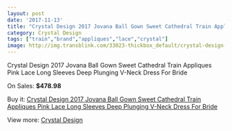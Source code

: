 ```yaml
---
layout: post
date: '2017-11-13'
title: "Crystal Design 2017 Jovana Ball Gown Sweet Cathedral Train Appliques Pink Lace Long Sleeves Deep Plunging V-Neck Dress For Bride"
category: Crystal Design
tags: ["train","brand","appliques","lace","crystal"]
image: http://img.transblink.com/33023-thickbox_default/crystal-design-2017-jovana-ball-gown-sweet-cathedral-train-appliques-pink-lace-long-sleeves-deep-plunging-v-neck-dress-for-bride.jpg
---
```

Crystal Design 2017 Jovana Ball Gown Sweet Cathedral Train Appliques Pink Lace Long Sleeves Deep Plunging V-Neck Dress For Bride

On Sales: **$478.98**
<a href="https://www.transblink.com/en/crystal-design/11121-crystal-design-2017-jovana-ball-gown-sweet-cathedral-train-appliques-pink-lace-long-sleeves-deep-plunging-v-neck-dress-for-bride.html"><amp-img layout="responsive" width="600" height="600" src="//img.transblink.com/33023-thickbox_default/crystal-design-2017-jovana-ball-gown-sweet-cathedral-train-appliques-pink-lace-long-sleeves-deep-plunging-v-neck-dress-for-bride.jpg" alt="Crystal Design 2017 Jovana Ball Gown Sweet Cathedral Train Appliques Pink Lace Long Sleeves Deep Plunging V-Neck Dress For Bride 0" /></a>
<a href="https://www.transblink.com/en/crystal-design/11121-crystal-design-2017-jovana-ball-gown-sweet-cathedral-train-appliques-pink-lace-long-sleeves-deep-plunging-v-neck-dress-for-bride.html"><amp-img layout="responsive" width="600" height="600" src="//img.transblink.com/33028-thickbox_default/crystal-design-2017-jovana-ball-gown-sweet-cathedral-train-appliques-pink-lace-long-sleeves-deep-plunging-v-neck-dress-for-bride.jpg" alt="Crystal Design 2017 Jovana Ball Gown Sweet Cathedral Train Appliques Pink Lace Long Sleeves Deep Plunging V-Neck Dress For Bride 1" /></a>
<a href="https://www.transblink.com/en/crystal-design/11121-crystal-design-2017-jovana-ball-gown-sweet-cathedral-train-appliques-pink-lace-long-sleeves-deep-plunging-v-neck-dress-for-bride.html"><amp-img layout="responsive" width="600" height="600" src="//img.transblink.com/33027-thickbox_default/crystal-design-2017-jovana-ball-gown-sweet-cathedral-train-appliques-pink-lace-long-sleeves-deep-plunging-v-neck-dress-for-bride.jpg" alt="Crystal Design 2017 Jovana Ball Gown Sweet Cathedral Train Appliques Pink Lace Long Sleeves Deep Plunging V-Neck Dress For Bride 2" /></a>
<a href="https://www.transblink.com/en/crystal-design/11121-crystal-design-2017-jovana-ball-gown-sweet-cathedral-train-appliques-pink-lace-long-sleeves-deep-plunging-v-neck-dress-for-bride.html"><amp-img layout="responsive" width="600" height="600" src="//img.transblink.com/33026-thickbox_default/crystal-design-2017-jovana-ball-gown-sweet-cathedral-train-appliques-pink-lace-long-sleeves-deep-plunging-v-neck-dress-for-bride.jpg" alt="Crystal Design 2017 Jovana Ball Gown Sweet Cathedral Train Appliques Pink Lace Long Sleeves Deep Plunging V-Neck Dress For Bride 3" /></a>
<a href="https://www.transblink.com/en/crystal-design/11121-crystal-design-2017-jovana-ball-gown-sweet-cathedral-train-appliques-pink-lace-long-sleeves-deep-plunging-v-neck-dress-for-bride.html"><amp-img layout="responsive" width="600" height="600" src="//img.transblink.com/33025-thickbox_default/crystal-design-2017-jovana-ball-gown-sweet-cathedral-train-appliques-pink-lace-long-sleeves-deep-plunging-v-neck-dress-for-bride.jpg" alt="Crystal Design 2017 Jovana Ball Gown Sweet Cathedral Train Appliques Pink Lace Long Sleeves Deep Plunging V-Neck Dress For Bride 4" /></a>
<a href="https://www.transblink.com/en/crystal-design/11121-crystal-design-2017-jovana-ball-gown-sweet-cathedral-train-appliques-pink-lace-long-sleeves-deep-plunging-v-neck-dress-for-bride.html"><amp-img layout="responsive" width="600" height="600" src="//img.transblink.com/33024-thickbox_default/crystal-design-2017-jovana-ball-gown-sweet-cathedral-train-appliques-pink-lace-long-sleeves-deep-plunging-v-neck-dress-for-bride.jpg" alt="Crystal Design 2017 Jovana Ball Gown Sweet Cathedral Train Appliques Pink Lace Long Sleeves Deep Plunging V-Neck Dress For Bride 5" /></a>

Buy it: [Crystal Design 2017 Jovana Ball Gown Sweet Cathedral Train Appliques Pink Lace Long Sleeves Deep Plunging V-Neck Dress For Bride](https://www.transblink.com/en/crystal-design/11121-crystal-design-2017-jovana-ball-gown-sweet-cathedral-train-appliques-pink-lace-long-sleeves-deep-plunging-v-neck-dress-for-bride.html "Crystal Design 2017 Jovana Ball Gown Sweet Cathedral Train Appliques Pink Lace Long Sleeves Deep Plunging V-Neck Dress For Bride")

View more: [Crystal Design](https://www.transblink.com/en/104-crystal-design "Crystal Design")